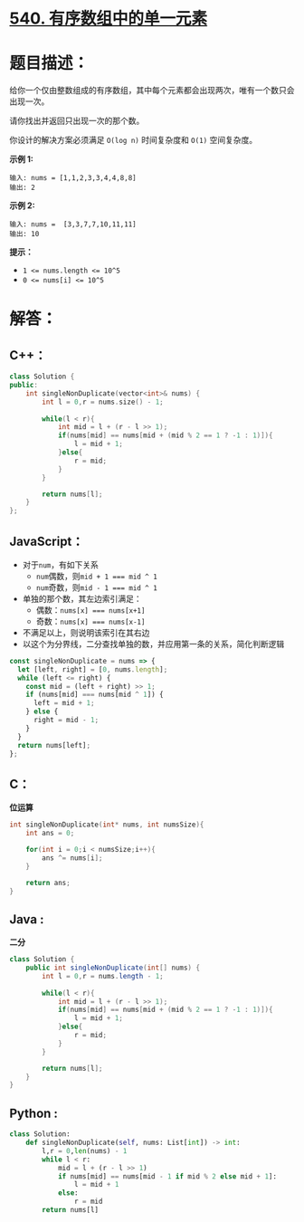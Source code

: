 # [540. 有序数组中的单一元素](https://leetcode-cn.com/problems/single-element-in-a-sorted-array/)

# 题目描述：

给你一个仅由整数组成的有序数组，其中每个元素都会出现两次，唯有一个数只会出现一次。

请你找出并返回只出现一次的那个数。

你设计的解决方案必须满足 `O(log n)` 时间复杂度和 `O(1)` 空间复杂度。



**示例 1:**

```
输入: nums = [1,1,2,3,3,4,4,8,8]
输出: 2
```

**示例 2:**

```
输入: nums =  [3,3,7,7,10,11,11]
输出: 10
```


**提示：**

- `1 <= nums.length <= 10^5`
- `0 <= nums[i] <= 10^5`


# 解答：

## C++：

```cpp
class Solution {
public:
    int singleNonDuplicate(vector<int>& nums) {
        int l = 0,r = nums.size() - 1;
        
        while(l < r){
            int mid = l + (r - l >> 1);
            if(nums[mid] == nums[mid + (mid % 2 == 1 ? -1 : 1)]){
                l = mid + 1;
            }else{
                r = mid;
            }
        }

        return nums[l];
    }
};
```

## JavaScript：

- 对于`num`，有如下关系
  - `num`偶数，则`mid + 1 === mid ^ 1`
  - `num`奇数，则`mid - 1 === mid ^ 1`
- 单独的那个数，其左边索引满足：
  - 偶数：`nums[x] === nums[x+1]`
  - 奇数：`nums[x] === nums[x-1]`
- 不满足以上，则说明该索引在其右边
- 以这个为分界线，二分查找单独的数，并应用第一条的关系，简化判断逻辑

```javascript
const singleNonDuplicate = nums => {
  let [left, right] = [0, nums.length];
  while (left <= right) {
    const mid = (left + right) >> 1;
    if (nums[mid] === nums[mid ^ 1]) {
      left = mid + 1;
    } else {
      right = mid - 1;
    }
  }
  return nums[left];
};
```

## C：

**位运算**

```c
int singleNonDuplicate(int* nums, int numsSize){
    int ans = 0;

    for(int i = 0;i < numsSize;i++){
        ans ^= nums[i];
    }

    return ans;
}
```

## Java :

**二分**

```java
class Solution {
    public int singleNonDuplicate(int[] nums) {
        int l = 0,r = nums.length - 1;
        
        while(l < r){
            int mid = l + (r - l >> 1);
            if(nums[mid] == nums[mid + (mid % 2 == 1 ? -1 : 1)]){
                l = mid + 1;
            }else{
                r = mid;
            }
        }

        return nums[l];
    }
}
```

## Python :

```python
class Solution:
    def singleNonDuplicate(self, nums: List[int]) -> int:
        l,r = 0,len(nums) - 1
        while l < r:
            mid = l + (r - l >> 1)
            if nums[mid] == nums[mid - 1 if mid % 2 else mid + 1]:
                l = mid + 1
            else:
                r = mid
        return nums[l]
```

